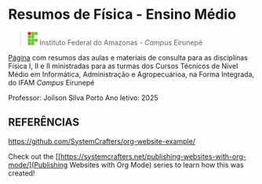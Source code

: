# Resumos de Física - Ensino Médio



> <img src="ifam-logo.png" alt="Minha Imagem" width="20" > Instituto Federal do Amazonas - *Campus* Eirunepé
> 


[Página](https://juiusu.github.io/fisica-em-resumos/) com resumos das aulas e materiais de consulta para as disciplinas Física I, II e II ministradas para as turmas dos Cursos Técnicos de Nível Médio em Informática, Administração e Agropecuárioa, na Forma Integrada, do IFAM _Campus_ Eirunepé

Professor: Joilson Silva Porto
Ano letivo: 2025


## REFERÊNCIAS

[https://github.com/SystemCrafters/org-website-example/ ](https://github.com/SystemCrafters/org-website-example/)

Check out the [[https://systemcrafters.net/publishing-websites-with-org-mode/](Publishing Websites with Org Mode) series to learn how this was created!
